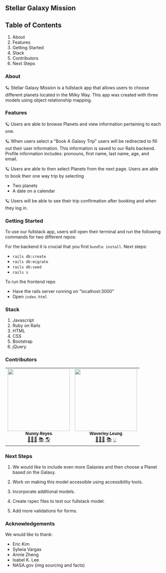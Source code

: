 <!-- ## Process -->
## Stellar Galaxy Mission
## Table of Contents
1. About
2. Features
3. Getting Started
4. Stack
5. Contributors
6. Next Steps

### About

🪐 Stellar Galaxy Mission is a fullstack app that allows users to choose different planets located in the Milky Way. This app was created with three models using object relationship mapping.

### Features
🪐 Users are able to browse Planets and view information pertaining to each one.  

🪐 When users select a "Book A Galaxy Trip" users will be redirected to fill out their user information. This information is saved to our Rails backend. Profile information includes: pronouns, first name, last name, age, and email.  

🪐 Users are able to then select Planets from the next page.
  Users are able to book their one way trip  by selecting
  * Two planets 
  * A date on a calendar

🪐 Users will be able to see their trip confirmation after booking and when they log in. 


### Getting Started
To use our fullstack app, users will open their terminal and run the following commands for two different repos:

For the backend it is crucial that you first `bundle install`. Next steps: 
* `rails db:create` 
* `rails db:migrate` 
* `rails db:seed` 
* `rails s`

To run the frontend repo
* Have the rails server running on "localhost:3000"
* Open `index.html`



### Stack
1. Javascript
2. Ruby on Rails
3. HTML
4. CSS
5. Bootstrap
6. jQuery




### Contributors

<table>
  <tr>
    <td align="center">
      <a href="https://github.com/nunnyr">
        <img src="https://avatars2.githubusercontent.com/u/22527547?s=460&u=ad9c2d830938168f717cd28941b2f104c6677598&v=4" width="200px;" alt=""/><br/><sub><b>Nunny Reyes</b></sub>
      </a><br />
      <a href="https://github.com/wlcreate/Mod1_Restaurant_Reservation_App" title="Code">👩🏻‍💻</a> 
      <a href="https://github.com/wlcreate/Mod1_Restaurant_Reservation_App" title="Documentation">📚</a> 
      <a href="#ideas-nunny" title="Ideas, Planning, & Feedback">🌎</a>            
    </td>

  <td align="center">
      <a href="https://github.com/wlcreate">
        <img src="https://avatars0.githubusercontent.com/u/62153993?s=460&v=4" width="200px;" alt=""/><br/><sub><b>Waverley Leung</b></sub>
      </a><br />
      <a href="https://github.com/wlcreate/Mod1_Restaurant_Reservation_App" title="Code">👩🏻‍💻</a> 
      <a href="https://github.com/wlcreate/Mod1_Restaurant_Reservation_App" title="Documentation">📚</a> 
      <a href="#ideas-waverley" title="Ideas, Planning, & Feedback">💡</a>            
    </td>


  </tr>
</table>




### Next Steps
1. We would like to include even more Galaxies and then choose a Planet based on the Galaxy. 

2. Work on making this model accessible using accessibility tools.

3. Incorporate additional models.

4. Create rspec files to test our fullstack model.

5. Add more validations for forms.



### Acknowledgements
We would like to thank:

* Eric Kim
* Sylwia Vargas
* Annie Zheng
* Isabel K. Lee
* NASA.gov (img sourcing and facts)

